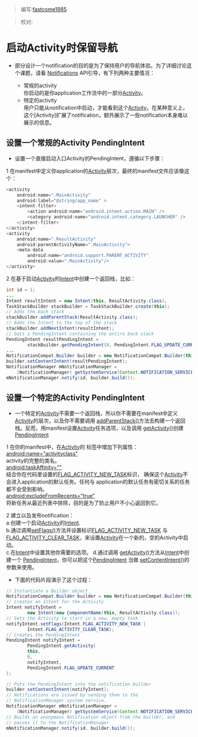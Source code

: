 > 编写:[fastcome1985](https://github.com/fastcome1985)

> 校对:

# 启动Activity时保留导航

* 部分设计一个notification的目的是为了保持用户的导航体验。为了详细讨论这个课题，请看 [Notifications](developer.android.com/guide/topics/ui/notifiers/notifications.html#NotificationResponse) API引导，有下列两种主要情况：
    
    * 常规的activity   
    你启动的是你application工作流中的一部分[Activity](developer.android.com/reference/android/app/Activity.html)。
    * 特定的activity   
    用户只能从notification中启动，才能看到这个[Activity](http://developer.android.com/intl/zh-cn/reference/android/app/Activity.html)，在某种意义上，这个[Activity]扩展了notification，额外展示了一些notification本身难以展示的信息。


## 设置一个常规的Activity PendingIntent 

* 设置一个直接启动入口Activity的PendingIntent，遵循以下步骤：

 
 
1  在manifest中定义你application的[Activity](developer.android.com/reference/android/app/Activity.html)层次，最终的manifest文件应该像这个：


```java
<activity
    android:name=".MainActivity"
    android:label="@string/app_name" >
    <intent-filter>
        <action android:name="android.intent.action.MAIN" />
        <category android:name="android.intent.category.LAUNCHER" />
    </intent-filter>
</activity>
<activity
    android:name=".ResultActivity"
    android:parentActivityName=".MainActivity">
    <meta-data
        android:name="android.support.PARENT_ACTIVITY"
        android:value=".MainActivity"/>
</activity>

```

2 在基于启动[Activity](developer.android.com/reference/android/app/Activity.html)的[Intent](developer.android.com/reference/android/content/Intent.html)中创建一个返回栈，比如：


```java
int id = 1;
...
Intent resultIntent = new Intent(this, ResultActivity.class);
TaskStackBuilder stackBuilder = TaskStackBuilder.create(this);
// Adds the back stack
stackBuilder.addParentStack(ResultActivity.class);
// Adds the Intent to the top of the stack
stackBuilder.addNextIntent(resultIntent);
// Gets a PendingIntent containing the entire back stack
PendingIntent resultPendingIntent =
        stackBuilder.getPendingIntent(0, PendingIntent.FLAG_UPDATE_CURRENT);
...
NotificationCompat.Builder builder = new NotificationCompat.Builder(this);
builder.setContentIntent(resultPendingIntent);
NotificationManager mNotificationManager =
    (NotificationManager) getSystemService(Context.NOTIFICATION_SERVICE);
mNotificationManager.notify(id, builder.build());

```

## 设置一个特定的Activity PendingIntent 

* 一个特定的[Activity](developer.android.com/reference/android/app/Activity.html)不需要一个返回栈，所以你不需要在manifest中定义[Activity](developer.android.com/reference/android/app/Activity.html)的层次，以及你不需要调用 [addParentStack()](developer.android.com/reference/android/support/v4/app/TaskStackBuilder.html#addParentStack(android.app.Activity))方法去构建一个返回栈。反而，用manifest设置[Activity](developer.android.com/reference/android/app/Activity.html)任务选项，以及调用 [getActivity()](developer.android.com/reference/android/app/PendingIntent.html#getActivity(android.content.Context,%20int,%20android.content.Intent,%20int))创建[PendingIntent](developer.android.com/reference/android/app/PendingIntent.html)

1 在你的manifest中，在[Activity](developer.android.com/reference/android/app/Activity.html)的 [<activity>](developer.android.com/guide/topics/manifest/activity-element.html) 标签中增加下列属性：  
  [android:name="activityclass"](developer.android.com/guide/topics/manifest/activity-element.html#nm)  
    activity的完整的类名。  
  [android:taskAffinity=""](developer.android.com/guide/topics/manifest/activity-element.html#aff)  
  结合你在代码里设置的[FLAG_ACTIVITY_NEW_TASK](developer.android.com/reference/android/content/Intent.html#FLAG_ACTIVITY_NEW_TASK)标识， 确保这个[Activity](developer.android.com/reference/android/app/Activity.html)不会进入application的默认任务。任何与 application的默认任务有密切关系的任务都不会受到影响。  
  [android:excludeFromRecents="true"](developer.android.com/guide/topics/manifest/activity-element.html#exclude)  
  将新任务从最近列表中排除，目的是为了防止用户不小心返回到它。

2 建立以及发布notification：  
  a.创建一个启动[Activity](developer.android.com/reference/android/app/Activity.html)的[Intent](developer.android.com/reference/android/content/Intent.html).  
  b.通过调用[setFlags()](developer.android.com/reference/android/content/Intent.html#setFlags(int))方法并设置标识[FLAG_ACTIVITY_NEW_TASK](developer.android.com/reference/android/content/Intent.html#FLAG_ACTIVITY_NEW_TASK) 与 [FLAG_ACTIVITY_CLEAR_TASK](developer.android.com/reference/android/content/Intent.html#FLAG_ACTIVITY_CLEAR_TASK)，来设置[Activity](developer.android.com/reference/android/app/Activity.html)在一个新的，空的Activity中启动。  
  c.在[Intent](developer.android.com/reference/android/content/Intent.html)中设置其他你需要的选项。
  d.通过调用 [getActivity()](http://developer.android.com/intl/zh-cn/reference/android/app/PendingIntent.html#getActivity%28android.content.Context,%20int,%20android.content.Intent,%20int%29)方法从[Intent](developer.android.com/reference/android/content/Intent.html)中创建一个 [PendingIntent](developer.android.com/reference/android/app/PendingIntent.html)，你可以把这个[PendingIntent](developer.android.com/reference/android/app/PendingIntent.html) 当做 [setContentIntent()](http://developer.android.com/intl/zh-cn/reference/android/support/v4/app/NotificationCompat.Builder.html#setContentIntent%28android.app.PendingIntent%29)的参数来使用。
* 下面的代码片段演示了这个过程：

```java
// Instantiate a Builder object.
NotificationCompat.Builder builder = new NotificationCompat.Builder(this);
// Creates an Intent for the Activity
Intent notifyIntent =
        new Intent(new ComponentName(this, ResultActivity.class));
// Sets the Activity to start in a new, empty task
notifyIntent.setFlags(Intent.FLAG_ACTIVITY_NEW_TASK | 
        Intent.FLAG_ACTIVITY_CLEAR_TASK);
// Creates the PendingIntent
PendingIntent notifyIntent =
        PendingIntent.getActivity(
        this,
        0,
        notifyIntent,
        PendingIntent.FLAG_UPDATE_CURRENT
);

// Puts the PendingIntent into the notification builder
builder.setContentIntent(notifyIntent);
// Notifications are issued by sending them to the
// NotificationManager system service.
NotificationManager mNotificationManager =
    (NotificationManager) getSystemService(Context.NOTIFICATION_SERVICE);
// Builds an anonymous Notification object from the builder, and
// passes it to the NotificationManager
mNotificationManager.notify(id, builder.build());

```
